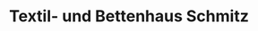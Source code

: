 ---
title: "Textil- und Bettenhaus Schmitz"
url: /mechernich/textil-und-bettenhaus-schmitz/
shop: Betten
---